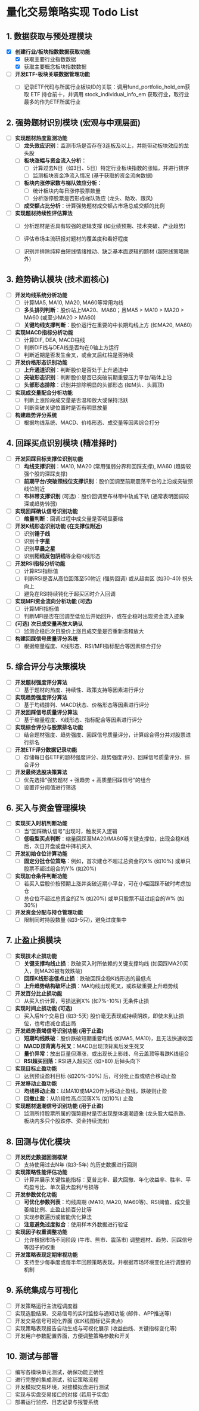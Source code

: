 # 量化交易策略实现 Todo List

## 1. 数据获取与预处理模块

- [x] **创建行业/板块指数数据获取功能**
    - [x] 获取主要行业指数数据
    - [x] 获取主要概念板块指数数据
- [ ] **开发ETF-板块关联数据管理功能**
    - [ ] 记录ETF代码与所属行业板块ID的关联：调用fund_portfolio_hold_em获取 ETF 持仓前十，并调用 stock_individual_info_em 获取行业，取行业最多的作为ETF所属行业


## 2. 强势题材识别模块 (宏观与中观层面)
- [ ] **实现题材热度监测功能**
    - [ ] **龙头效应识别**：监测市场是否存在3连板及以上，并能带动板块效应的龙头股
    - [ ] **板块涨幅与资金流入分析**：
        - [ ] 计算过去N日（如3日、5日）特定行业板块指数的涨幅，并进行排序
        - [ ] 监测板块资金净流入情况 (基于获取的资金流向数据)
    - [ ] **板块内涨停家数与梯队效应分析**：
        - [ ] 统计板块内每日涨停股票数量
        - [ ] 分析涨停股票是否形成梯队效应 (龙头、助攻、跟风)
    - [ ] **成交额占比分析**：计算强势题材成交额占市场总成交额的比例
- [ ] **实现题材持续性评估算法**
    - [ ] 分析题材是否具有较强的逻辑支撑 (如业绩预期、技术突破、产业趋势)
    - [ ] 评估市场主流研报对题材的覆盖度和看好程度
    - [ ] 识别并排除纯粹由短线情绪推动、缺乏基本面逻辑的题材 (超短线策略除外)


## 3. 趋势确认模块 (技术面核心)
- [ ] **开发均线系统分析功能**
    - [ ] 计算MA5, MA10, MA20, MA60等常用均线
    - [ ] **多头排列判断**：股价站上MA20、MA60；且MA5 > MA10 > MA20 > MA60 (或至少MA20 > MA60)
    - [ ] **关键均线支撑判断**：股价运行在重要的中长期均线上方 (如MA20, MA60)
- [ ] **实现MACD指标分析功能**
    - [ ] 计算DIF, DEA, MACD柱线
    - [ ] 判断DIF线与DEA线是否均在0轴上方运行
    - [ ] 判断近期是否发生金叉，或金叉后红柱是否持续
- [ ] **开发价格形态识别功能**
    - [ ] **上升通道识别**：判断股价是否处于上升通道中
    - [ ] **突破形态识别**：判断股价是否已突破前期重要压力平台/箱体上沿
    - [ ] **头部形态排除**：识别并排除明显的头部形态 (如M头、头肩顶)
- [ ] **实现成交量配合分析功能**
    - [ ] 判断上涨阶段成交量是否温和放大或保持活跃
    - [ ] 判断突破关键位置时是否有明显放量
- [ ] **构建趋势评分系统**
    - [ ] 根据均线系统、MACD、价格形态、成交量等因素综合打分

## 4. 回踩买点识别模块 (精准择时)
- [ ] **开发回踩目标支撑位识别功能**
    - [ ] **均线支撑识别**：MA10, MA20 (常用强弱分界和回踩支撑), MA60 (趋势较强个股的深踩支撑)
    - [ ] **前期平台/突破颈线位支撑识别**：股价回调至前期震荡平台的上沿或突破颈线位附近
    - [ ] **布林带支撑识别** (可选)：股价回调至布林带中轨或下轨 (通常表明回调较深或趋势转弱)
- [ ] **实现回踩确认信号识别功能**
    - [ ] **缩量判断**：回调过程中成交量是否明显萎缩
- [ ] **开发K线形态识别功能 (在支撑位附近)**
    - [ ] 识别**锤子线**
    - [ ] 识别**十字星**
    - [ ] 识别**早晨之星**
    - [ ] 识别**阳线反包阴线**等企稳K线形态
- [ ] **开发RSI指标分析功能**
    - [ ] 计算RSI指标值
    - [ ] 判断RSI是否从高位回落至50附近 (强势回调) 或从超卖区 (如30-40) 拐头向上
    - [ ] 避免在RSI持续钝化于超买区时介入回调
- [ ] **实现MFI资金流向分析功能 (可选)**
    - [ ] 计算MFI指标值
    - [ ] 判断MFI是否在回调至低位后开始回升，或在企稳时出现资金流入迹象
- [ ] **(可选) 次日成交量再放大确认**
    - [ ] 监测企稳后次日股价上涨且成交量是否重新温和放大
- [ ] **构建回踩信号质量评分系统**
    - [ ] 根据缩量程度、K线形态、RSI/MFI指标配合等因素综合打分

## 5. 综合评分与决策模块
- [ ] **开发题材强度评分算法**
    - [ ] 基于题材的热度、持续性、政策支持等因素进行评分
- [ ] **实现趋势强度评分算法**
    - [ ] 基于均线排列、MACD状态、价格形态等因素进行评分
- [ ] **开发回踩信号质量评分算法**
    - [ ] 基于缩量程度、K线形态、指标配合等因素进行评分
- [ ] **实现综合评分与股票排名功能**
    - [ ] 结合题材强度、趋势强度、回踩信号质量评分，计算综合得分并对股票进行排名
- [ ] **开发ETF评分数据记录功能**
    - [ ] 存储每日各ETF的题材强度评分、趋势强度评分、回踩信号质量评分、综合评分
- [ ] **开发最终选股决策算法**
    - [ ] 优先选择“强势题材 + 强趋势 + 高质量回踩信号”的组合
    - [ ] 设置评分阈值进行筛选

## 6. 买入与资金管理模块
- [ ] **实现买入时机判断功能**
    - [ ] 当“回踩确认信号”出现时，触发买入逻辑
    - [ ] **低吸型买点判断**：缩量回踩至MA20/MA60等关键支撑位，出现企稳K线后，次日开盘或盘中择机买入
- [ ] **开发初始仓位计算功能**
    - [ ] **固定分批仓位策略**：例如，首次建仓不超过总资金的X% (如10%) 或单只股票不超过组合的Y% (如20%)
- [ ] **实现加仓条件判断功能**
    - [ ] 若买入后股价按预期上涨并突破近期小平台，可在小幅回踩不破时考虑加仓
    - [ ] 总仓位不超过总资金的Z% (如20%) 或单只股票不超过组合的W% (如30%)
- [ ] **开发资金分配与持仓管理功能**
    - [ ] 限制同时持股数量 (如3-5只)，避免过度集中

## 7. 止盈止损模块
- [ ] **实现技术止损功能**
    - [ ] **关键支撑均线止损**：跌破买入时所依赖的关键支撑均线 (如回踩MA20买入，则MA20被有效跌破)
    - [ ] **回踩K线形态低点止损**：跌破回踩企稳K线形态的最低点
    - [ ] **上升趋势结构破坏止损**：MA均线出现死叉，或跌破重要上升趋势线
- [ ] **开发百分比止损功能**
    - [ ] 从买入价计算，亏损达到X% (如7%-10%) 无条件止损
- [ ] **实现时间止损功能 (可选)**
    - [ ] 买入后N个交易日 (如3-5天) 股价毫无表现或持续阴跌，即使未到止损位，也考虑减仓或出局
- [ ] **开发趋势衰竭信号识别功能 (用于止盈)**
    - [ ] **短期均线跌破**：股价跌破短期重要均线 (如MA5, MA10)，且无法快速收回
    - [ ] **MACD顶背离与死叉**：MACD出现顶背离后发生死叉
    - [ ] **量价异常**：放出巨量但滞涨，或出现长上影线、乌云盖顶等看跌K线组合
    - [ ] **RSI超买回落**：RSI进入超买区 (如>80) 后掉头向下
- [ ] **实现目标止盈功能**
    - [ ] 达到预设盈利目标 (如20%-30%) 后，可分批止盈或结合移动止盈
- [ ] **开发移动止盈功能**
    - [ ] **均线移动止盈**：以MA10或MA20作为移动止盈线，跌破则止盈
    - [ ] **回撤止盈**：从阶段性高点回落X% (如10%) 止盈
- [ ] **实现题材退潮信号识别功能 (用于止盈)**
    - [ ] 监测所持股票所属的强势题材是否出现整体退潮迹象 (龙头股大幅杀跌、板块内多只个股跌停、资金持续流出)

## 8. 回测与优化模块
- [ ] **开发历史数据回测框架**
    - [ ] 支持使用过去N年 (如3-5年) 的历史数据进行回测
- [ ] **实现策略性能评估功能**
    - [ ] 计算并展示关键性能指标：夏普比率、最大回撤、年化收益率、胜率、平均盈亏比、单次最大盈利/亏损等
- [ ] **开发参数优化功能**
    - [ ] **可优化参数列表**：均线周期 (MA10, MA20, MA60等)、RSI阈值、成交量萎缩比例、止盈止损百分比等
    - [ ] 实现参数遍历或智能优化算法
    - [ ] **注意避免过度拟合**：使用样本外数据进行验证
- [ ] **实现因子权重调整功能**
    - [ ] 允许根据市场不同阶段 (牛市、熊市、震荡市) 调整题材、趋势、回踩信号等因子的权重
- [ ] **开发策略表现定期审视功能**
    - [ ] 支持至少每季度或每半年回顾策略表现，并根据市场环境变化进行调整的机制

## 9. 系统集成与可视化
- [ ] 开发策略运行主流程调度器
- [ ] 实现选股结果、交易信号的实时监控与通知功能 (邮件、APP推送等)
- [ ] 开发交易信号可视化界面 (如K线图标记买卖点)
- [ ] 实现策略表现报告自动生成与可视化展示 (收益曲线、关键指标变化等)
- [ ] 开发用户参数配置界面，方便调整策略参数和开关

## 10. 测试与部署
- [ ] 编写各模块单元测试，确保功能正确性
- [ ] 进行完整的集成测试，验证策略流程
- [ ] 开发模拟交易环境，对接模拟盘进行测试
- [ ] 实现与实盘交易接口的对接 (若用于实盘)
- [ ] 部署运行监控、日志记录与报警系统
